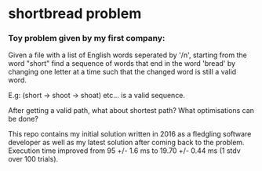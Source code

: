 # shortbread problem
### Toy problem given by my first company:
Given a file with a list of English words seperated by '/n', starting from the word "short" find a sequence of words that end in the word 'bread' by changing one letter at a time such that the changed word is still a valid word. 

E.g: (short -> shoot -> shoat) etc... is a valid sequence.

After getting a valid path, what about shortest path? What optimisations can be done?

This repo contains my initial solution written in 2016 as a fledgling software developer as well as my latest solution after coming back to the problem. Execution time improved from 95 +/- 1.6 ms to 19.70 +/- 0.44 ms (1 stdv over 100 trials).
